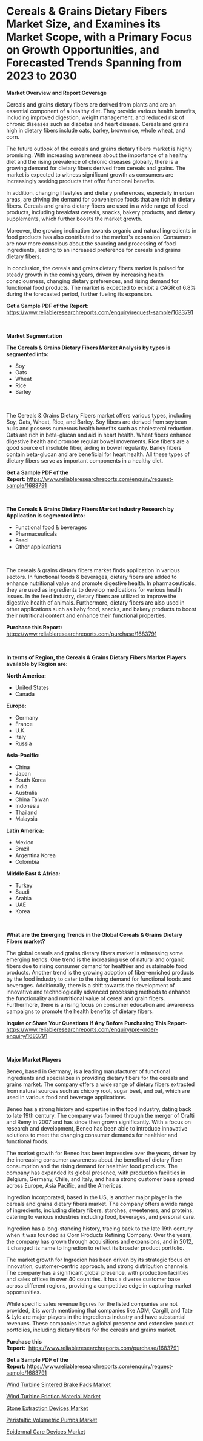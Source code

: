 <p><h1>Cereals & Grains Dietary Fibers Market Size, and Examines its Market Scope, with a Primary Focus on Growth Opportunities, and Forecasted Trends Spanning from 2023 to 2030</h1></p><p><strong>Market Overview and Report Coverage</strong></p>
<p><p>Cereals and grains dietary fibers are derived from plants and are an essential component of a healthy diet. They provide various health benefits, including improved digestion, weight management, and reduced risk of chronic diseases such as diabetes and heart disease. Cereals and grains high in dietary fibers include oats, barley, brown rice, whole wheat, and corn.</p><p>The future outlook of the cereals and grains dietary fibers market is highly promising. With increasing awareness about the importance of a healthy diet and the rising prevalence of chronic diseases globally, there is a growing demand for dietary fibers derived from cereals and grains. The market is expected to witness significant growth as consumers are increasingly seeking products that offer functional benefits.</p><p>In addition, changing lifestyles and dietary preferences, especially in urban areas, are driving the demand for convenience foods that are rich in dietary fibers. Cereals and grains dietary fibers are used in a wide range of food products, including breakfast cereals, snacks, bakery products, and dietary supplements, which further boosts the market growth.</p><p>Moreover, the growing inclination towards organic and natural ingredients in food products has also contributed to the market's expansion. Consumers are now more conscious about the sourcing and processing of food ingredients, leading to an increased preference for cereals and grains dietary fibers.</p><p>In conclusion, the cereals and grains dietary fibers market is poised for steady growth in the coming years, driven by increasing health consciousness, changing dietary preferences, and rising demand for functional food products. The market is expected to exhibit a CAGR of 6.8% during the forecasted period, further fueling its expansion.</p></p>
<p><strong>Get a Sample PDF of the Report:</strong> <a href="https://www.reliableresearchreports.com/enquiry/request-sample/1683791">https://www.reliableresearchreports.com/enquiry/request-sample/1683791</a></p>
<p>&nbsp;</p>
<p><strong>Market Segmentation</strong></p>
<p><strong>The Cereals & Grains Dietary Fibers Market Analysis by types is segmented into:</strong></p>
<p><ul><li>Soy</li><li>Oats</li><li>Wheat</li><li>Rice</li><li>Barley</li></ul></p>
<p>&nbsp;</p>
<p><p>The Cereals & Grains Dietary Fibers market offers various types, including Soy, Oats, Wheat, Rice, and Barley. Soy fibers are derived from soybean hulls and possess numerous health benefits such as cholesterol reduction. Oats are rich in beta-glucan and aid in heart health. Wheat fibers enhance digestive health and promote regular bowel movements. Rice fibers are a good source of insoluble fiber, aiding in bowel regularity. Barley fibers contain beta-glucan and are beneficial for heart health. All these types of dietary fibers serve as important components in a healthy diet.</p></p>
<p><strong>Get a Sample PDF of the Report:</strong>&nbsp;<a href="https://www.reliableresearchreports.com/enquiry/request-sample/1683791">https://www.reliableresearchreports.com/enquiry/request-sample/1683791</a></p>
<p>&nbsp;</p>
<p><strong>The Cereals & Grains Dietary Fibers Market Industry Research by Application is segmented into:</strong></p>
<p><ul><li>Functional food & beverages</li><li>Pharmaceuticals</li><li>Feed</li><li>Other applications</li></ul></p>
<p>&nbsp;</p>
<p><p>The cereals & grains dietary fibers market finds application in various sectors. In functional foods & beverages, dietary fibers are added to enhance nutritional value and promote digestive health. In pharmaceuticals, they are used as ingredients to develop medications for various health issues. In the feed industry, dietary fibers are utilized to improve the digestive health of animals. Furthermore, dietary fibers are also used in other applications such as baby food, snacks, and bakery products to boost their nutritional content and enhance their functional properties.</p></p>
<p><strong>Purchase this Report:</strong>&nbsp; <a href="https://www.reliableresearchreports.com/purchase/1683791">https://www.reliableresearchreports.com/purchase/1683791</a></p>
<p>&nbsp;</p>
<p><strong>In terms of Region, the Cereals & Grains Dietary Fibers Market Players available by Region are:</strong></p>
<p>
    <p> <strong> North America: </strong>
        <ul>
            <li>United States</li>
            <li>Canada</li>
        </ul>
        </p> 
    <p> <strong> Europe: </strong>
        <ul>
            <li>Germany</li>
            <li>France</li>
            <li>U.K.</li>
            <li>Italy</li>
            <li>Russia</li>
        </ul>
        </p> 
    <p> <strong> Asia-Pacific: </strong>
        <ul>
            <li>China</li>
            <li>Japan</li>
            <li>South Korea</li>
            <li>India</li>
            <li>Australia</li>
            <li>China Taiwan</li>
            <li>Indonesia</li>
            <li>Thailand</li>
            <li>Malaysia</li>
        </ul>
        </p> 
    <p> <strong> Latin America: </strong>
        <ul>
            <li>Mexico</li>
            <li>Brazil</li>
            <li>Argentina Korea</li>
            <li>Colombia</li>
        </ul>
        </p> 
    <p> <strong> Middle East & Africa: </strong>
        <ul>
            <li>Turkey</li>
            <li>Saudi</li>
            <li>Arabia</li>
            <li>UAE</li>
            <li>Korea</li>
        </ul>
    </p>
    </p>
<p>&nbsp;</p>
<p><strong>What are the Emerging Trends in the Global Cereals & Grains Dietary Fibers market?</strong></p>
<p><p>The global cereals and grains dietary fibers market is witnessing some emerging trends. One trend is the increasing use of natural and organic fibers due to rising consumer demand for healthier and sustainable food products. Another trend is the growing adoption of fiber-enriched products by the food industry to cater to the rising demand for functional foods and beverages. Additionally, there is a shift towards the development of innovative and technologically advanced processing methods to enhance the functionality and nutritional value of cereal and grain fibers. Furthermore, there is a rising focus on consumer education and awareness campaigns to promote the health benefits of dietary fibers.</p></p>
<p><strong>Inquire or Share Your Questions If Any Before Purchasing This Report</strong>- <a href="https://www.reliableresearchreports.com/enquiry/pre-order-enquiry/1683791">https://www.reliableresearchreports.com/enquiry/pre-order-enquiry/1683791</a></p>
<p>&nbsp;</p>
<p><strong>Major Market Players</strong></p>
<p><p>Beneo, based in Germany, is a leading manufacturer of functional ingredients and specializes in providing dietary fibers for the cereals and grains market. The company offers a wide range of dietary fibers extracted from natural sources such as chicory root, sugar beet, and oat, which are used in various food and beverage applications. </p><p>Beneo has a strong history and expertise in the food industry, dating back to late 19th century. The company was formed through the merger of Orafti and Remy in 2007 and has since then grown significantly. With a focus on research and development, Beneo has been able to introduce innovative solutions to meet the changing consumer demands for healthier and functional foods. </p><p>The market growth for Beneo has been impressive over the years, driven by the increasing consumer awareness about the benefits of dietary fiber consumption and the rising demand for healthier food products. The company has expanded its global presence, with production facilities in Belgium, Germany, Chile, and Italy, and has a strong customer base spread across Europe, Asia Pacific, and the Americas. </p><p>Ingredion Incorporated, based in the US, is another major player in the cereals and grains dietary fibers market. The company offers a wide range of ingredients, including dietary fibers, starches, sweeteners, and proteins, catering to various industries including food, beverages, and personal care.  </p><p>Ingredion has a long-standing history, tracing back to the late 19th century when it was founded as Corn Products Refining Company. Over the years, the company has grown through acquisitions and expansions, and in 2012, it changed its name to Ingredion to reflect its broader product portfolio.</p><p>The market growth for Ingredion has been driven by its strategic focus on innovation, customer-centric approach, and strong distribution channels. The company has a significant global presence, with production facilities and sales offices in over 40 countries. It has a diverse customer base across different regions, providing a competitive edge in capturing market opportunities.</p><p>While specific sales revenue figures for the listed companies are not provided, it is worth mentioning that companies like ADM, Cargill, and Tate & Lyle are major players in the ingredients industry and have substantial revenues. These companies have a global presence and extensive product portfolios, including dietary fibers for the cereals and grains market.</p></p>
<p><strong>Purchase this Report:</strong>&nbsp;&nbsp;<a href="https://www.reliableresearchreports.com/purchase/1683791">https://www.reliableresearchreports.com/purchase/1683791</a></p>
<p></p>
<p><strong>Get a Sample PDF of the Report:</strong>&nbsp;<a href="https://www.reliableresearchreports.com/enquiry/request-sample/1683791">https://www.reliableresearchreports.com/enquiry/request-sample/1683791</a></p>
<p><p><a href="https://medium.com/@karleeprice2004/wind-turbine-sintered-brake-pads-market-size-reveals-the-best-marketing-channels-in-global-industry-d769d0a8af24">Wind Turbine Sintered Brake Pads Market</a></p><p><a href="https://medium.com/@tatemonahan564856/wind-turbine-friction-material-market-size-reveals-the-best-marketing-channels-in-global-industry-01e19e0be22b">Wind Turbine Friction Material Market</a></p><p><a href="https://www.linkedin.com/pulse/stone-extraction-devices-market-research-report-provides-thorough-unj7e/">Stone Extraction Devices Market</a></p><p><a href="https://www.linkedin.com/pulse/peristaltic-volumetric-pumps-market-research-report-forecasted-zbf7c/">Peristaltic Volumetric Pumps Market</a></p><p><a href="https://www.linkedin.com/pulse/epidermal-care-devices-market-research-report-forecasted-bugbc/">Epidermal Care Devices Market</a></p></p>